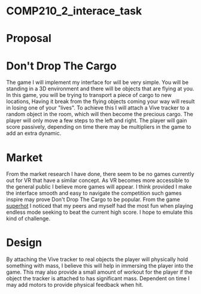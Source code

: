 # COMP210_2_interace_task

# Proposal

# Don't Drop The Cargo

The game I will implement my interface for will be very simple. You will be standing in a 3D environment and there will be objects that are flying at you. In this game, you will be trying to transport a piece of cargo to new locations, Having it break from the flying objects coming your way will result in losing one of your "lives". To achieve this I will attach a Vive tracker to a random object in the room, which will then become the precious cargo. The player will only move a few steps to the left and right. The player will gain score passively, depending on time there may be multipliers in the game to add an extra dynamic. 



# Market

From the market research I have done, there seem to be no games currently out for VR that have a similar concept. As VR becomes more accessible to the general public I believe more games will appear. I think provided I make the interface smooth and easy to navigate the competition such games inspire may prove Don't Drop The Cargo to be popular. From the game [superhot](https://superhotgame.com/) I noticed that my peers and myself had the most fun when playing endless mode seeking to beat the current high score. I hope to emulate this kind of challenge.



# Design

By attaching the Vive tracker to real objects the player will physically hold something with mass, I believe this will help in immersing the player into the game. This may also provide a small amount of workout for the player if the object the tracker is attached to has significant mass. Dependent on time I may add motors to provide physical feedback when hit. 


